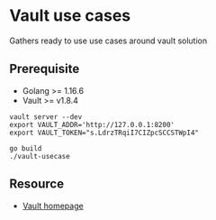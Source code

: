 # Vault use cases
Gathers ready to use use cases around vault solution

## Prerequisite
* Golang >= 1.16.6
* Vault >= v1.8.4

```
vault server --dev
export VAULT_ADDR='http://127.0.0.1:8200'
export VAULT_TOKEN="s.LdrzTRqiI7CIZpcSCCSTWpI4"
```

```
go build
./vault-usecase
```

## Resource
* [Vault homepage](https://www.hashicorp.com/products/vault)
